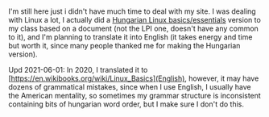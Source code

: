 <!--:date="2019-03-25"-->
<!--:title="Linux basics subject in school"-->
<!--:description="I created a document / study material to my class, since the one we were studying from had lots of mistakes"-->
<!--:mdiocre-template = "../_templates/blog.html"-->

# <!--:title-->

### <!--:date-->

I'm still here just i didn't have much time to deal with my site. I was dealing with Linux a lot, I actually did a [Hungarian Linux basics/essentials](https://hu.wikibooks.org/wiki/Linux/Linux_alapok) version to my class based on a document (not the LPI one, doesn't have any common to it), and I'm planning to translate it into English (it takes energy and time but worth it, since many people thanked me for making the Hungarian version).

Upd 2021-06-01: In 2020, I translated it to [https://en.wikibooks.org/wiki/Linux_Basics](English), however, it may have dozens of grammatical mistakes, since when I use English, I usually have the American mentality, so sometimes my grammar structure is inconsistent containing bits of hungarian word order, but I make sure I don't do this.
